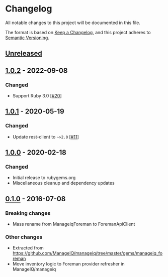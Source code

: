 # Changelog
All notable changes to this project will be documented in this file.

The format is based on [Keep a Changelog](https://keepachangelog.com/en/1.0.0/),
and this project adheres to [Semantic Versioning](https://semver.org/spec/v2.0.0.html).

## [Unreleased]

## [1.0.2] - 2022-09-08
### Changed
- Support Ruby 3.0 [[#20](https://github.com/ManageIQ/foreman_api_client/pull/20)]

## [1.0.1] - 2020-05-19
### Changed
- Update rest-client to `~>2.0` [[#11](https://github.com/ManageIQ/foreman_api_client/pull/11)]

## [1.0.0] - 2020-02-18
### Changed
- Initial release to rubygems.org
- Miscellaneous cleanup and dependency updates

## [0.1.0] - 2016-07-08
### Breaking changes
- Mass rename from ManageiqForeman to ForemanApiClient

### Other changes
- Extracted from https://github.com/ManageIQ/manageiq/tree/master/gems/manageiq_foreman
- Move inventory logic to Foreman provider refresher in ManageIQ/manageiq

[Unreleased]: https://github.com/ManageIQ/foreman_api_client/compare/v1.0.2...HEAD
[1.0.2]: https://github.com/ManageIQ/foreman_api_client/compare/v1.0.1...v1.0.2
[1.0.1]: https://github.com/ManageIQ/foreman_api_client/compare/v1.0.0...v1.0.1
[1.0.0]: https://github.com/ManageIQ/foreman_api_client/compare/v0.1.0...v1.0.0
[0.1.0]: https://github.com/ManageIQ/foreman_api_client/releases/tag/v0.1.0
